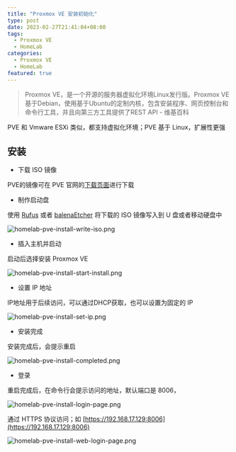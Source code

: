 ```yaml
---
title: "Proxmox VE 安装初始化"
type: post
date: 2023-02-27T21:41:04+08:00
tags:
  - Proxmox VE
  - HomeLab
categories:
  - Proxmox VE
  - HomeLab
featured: true
---
```


> Proxmox VE，是一个开源的服务器虚拟化环境Linux发行版。Proxmox VE基于Debian，使用基于Ubuntu的定制内核，包含安装程序、网页控制台和命令行工具，并且向第三方工具提供了REST API - 维基百科

PVE 和 Vmware ESXi 类似，都支持虚拟化环境；PVE 基于 Linux，扩展性更强

## 安装

- 下载 ISO 镜像

PVE的镜像可在 PVE 官网的[下载页面](https://www.proxmox.com/en/downloads/category/iso-images-pve)进行下载

- 制作启动盘

使用 [Rufus](https://rufus.ie/zh/) 或者 [balenaEtcher](https://www.balena.io/etcher) 将下载的 ISO 镜像写入到 U 盘或者移动硬盘中

![homelab-pve-install-write-iso.png](https://img.hellowood.dev/picture/homelab-pve-install-write-iso.png)

- 插入主机并启动

启动后选择安装 Proxmox VE

![homelab-pve-install-start-install.png](https://img.hellowood.dev/picture/homelab-pve-install-start-install.png)

- 设置 IP 地址

IP地址用于后续访问，可以通过DHCP获取，也可以设置为固定的 IP

![homelab-pve-install-set-ip.png](https://img.hellowood.dev/picture/homelab-pve-install-set-ip.png)

- 安装完成

安装完成后，会提示重启

![homelab-pve-install-completed.png](https://img.hellowood.dev/picture/homelab-pve-install-completed.png)

- 登录

重启完成后，在命令行会提示访问的地址，默认端口是 8006，

![homelab-pve-install-login-page.png](https://img.hellowood.dev/picture/homelab-pve-install-login-page.png)

通过 HTTPS 协议访问；如 [https://192.168.17.129:8006](https://192.168.17.129:8006)

![homelab-pve-install-web-login-page.png](https://img.hellowood.dev/picture/homelab-pve-install-web-login-page.png)
